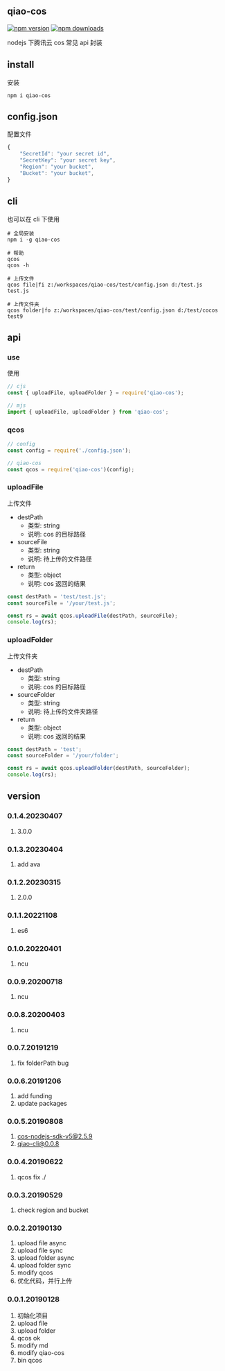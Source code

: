 ## qiao-cos

[![npm version](https://img.shields.io/npm/v/qiao-cos.svg?style=flat-square)](https://www.npmjs.org/package/qiao-cos)
[![npm downloads](https://img.shields.io/npm/dm/qiao-cos.svg?style=flat-square)](https://npm-stat.com/charts.html?package=qiao-cos)

nodejs 下腾讯云 cos 常见 api 封装

## install

安装

```shell
npm i qiao-cos
```

## config.json

配置文件

```javascript
{
    "SecretId": "your secret id",
    "SecretKey": "your secret key",
    "Region": "your bucket",
    "Bucket": "your bucket",
}
```

## cli

也可以在 cli 下使用

```shell
# 全局安装
npm i -g qiao-cos

# 帮助
qcos
qcos -h

# 上传文件
qcos file|fi z:/workspaces/qiao-cos/test/config.json d:/test.js test.js

# 上传文件夹
qcos folder|fo z:/workspaces/qiao-cos/test/config.json d:/test/cocos test9
```

## api

### use

使用

```javascript
// cjs
const { uploadFile, uploadFolder } = require('qiao-cos');

// mjs
import { uploadFile, uploadFolder } from 'qiao-cos';
```

### qcos

```javascript
// config
const config = require('./config.json');

// qiao-cos
const qcos = require('qiao-cos')(config);
```

### uploadFile

上传文件

- destPath
  - 类型: string
  - 说明: cos 的目标路径
- sourceFile
  - 类型: string
  - 说明: 待上传的文件路径
- return
  - 类型: object
  - 说明: cos 返回的结果

```javascript
const destPath = 'test/test.js';
const sourceFile = '/your/test.js';

const rs = await qcos.uploadFile(destPath, sourceFile);
console.log(rs);
```

### uploadFolder

上传文件夹

- destPath
  - 类型: string
  - 说明: cos 的目标路径
- sourceFolder
  - 类型: string
  - 说明: 待上传的文件夹路径
- return
  - 类型: object
  - 说明: cos 返回的结果

```javascript
const destPath = 'test';
const sourceFolder = '/your/folder';

const rs = await qcos.uploadFolder(destPath, sourceFolder);
console.log(rs);
```

## version

### 0.1.4.20230407

1. 3.0.0

### 0.1.3.20230404

1. add ava

### 0.1.2.20230315

1. 2.0.0

### 0.1.1.20221108

1. es6

### 0.1.0.20220401

1. ncu

### 0.0.9.20200718

1. ncu

### 0.0.8.20200403

1. ncu

### 0.0.7.20191219

1. fix folderPath bug

### 0.0.6.20191206

1. add funding
2. update packages

### 0.0.5.20190808

1. cos-nodejs-sdk-v5@2.5.9
2. qiao-cli@0.0.8

### 0.0.4.20190622

1. qcos fix ./

### 0.0.3.20190529

1. check region and bucket

### 0.0.2.20190130

1. upload file async
2. upload file sync
3. upload folder async
4. upload folder sync
5. modify qcos
6. 优化代码，并行上传

### 0.0.1.20190128

1. 初始化项目
2. upload file
3. upload folder
4. qcos ok
5. modify md
6. modify qiao-cos
7. bin qcos
